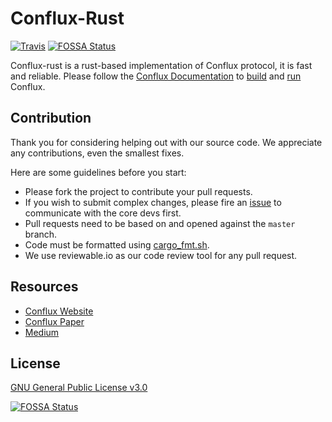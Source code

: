 # Conflux-Rust
[![Travis](https://travis-ci.com/Conflux-Chain/conflux-rust.svg?branch=master)](https://travis-ci.com/Conflux-Chain/conflux-rust#)
[![FOSSA Status](https://app.fossa.io/api/projects/git%2Bgithub.com%2Fpeilun-conflux%2Fconflux-rust.svg?type=shield)](https://app.fossa.io/projects/git%2Bgithub.com%2Fpeilun-conflux%2Fconflux-rust?ref=badge_shield)

Conflux-rust is a rust-based implementation of Conflux protocol, it is fast and reliable. Please follow the [Conflux Documentation](https://conflux-chain.github.io/conflux-doc/) to [build](https://conflux-chain.github.io/conflux-doc/install/) and [run](https://conflux-chain.github.io/conflux-doc/get_started/) Conflux.

## Contribution

Thank you for considering helping out with our source code. We appreciate any contributions, even the smallest fixes.

Here are some guidelines before you start:
* Please fork the project to contribute your pull requests.
* If you wish to submit complex changes, please fire an [issue](https://github.com/Conflux-Chain/conflux-rust/issues) to communicate with the core devs first. 
* Pull requests need to be based on and opened against the `master` branch.
* Code must be formatted using [cargo_fmt.sh](https://github.com/Conflux-Chain/conflux-rust/blob/master/cargo_fmt.sh).
* We use reviewable.io as our code review tool for any pull request.

## Resources

* [Conflux Website](https://www.conflux-chain.org/)
* [Conflux Paper](https://arxiv.org/abs/1805.03870)
* [Medium](https://medium.com/@Confluxchain)

## License

[GNU General Public License v3.0](https://github.com/Conflux-Chain/conflux-rust/blob/master/LICENSE)

[![FOSSA Status](https://app.fossa.io/api/projects/git%2Bgithub.com%2Fpeilun-conflux%2Fconflux-rust.svg?type=large)](https://app.fossa.io/projects/git%2Bgithub.com%2Fpeilun-conflux%2Fconflux-rust?ref=badge_large)